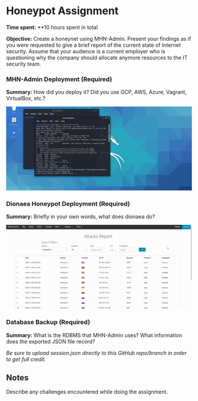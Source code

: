 # Honeypot Assignment

**Time spent:** **10 hours spent in total 

**Objective:** Create a honeynet using MHN-Admin. Present your findings as if you were requested to give a brief report of the current state of Internet security. Assume that your audience is a current employer who is questioning why the company should allocate anymore resources to the IT security team.

### MHN-Admin Deployment (Required)

**Summary:** How did you deploy it? Did you use GCP, AWS, Azure, Vagrant, VirtualBox, etc.?

<img src="deployment.gif">

### Dionaea Honeypot Deployment (Required)

**Summary:** Briefly in your own words, what does dionaea do?

<img src="dionaea.gif">

### Database Backup (Required) 

**Summary:** What is the RDBMS that MHN-Admin uses? What information does the exported JSON file record?

*Be sure to upload session.json directly to this GitHub repo/branch in order to get full credit.*



## Notes

Describe any challenges encountered while doing the assignment.
